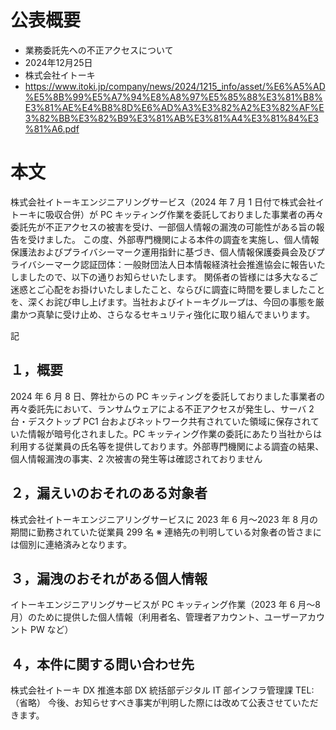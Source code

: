 # 公表概要
- 業務委託先への不正アクセスについて
- 2024年12月25日
- 株式会社イトーキ
- https://www.itoki.jp/company/news/2024/1215_info/asset/%E6%A5%AD%E5%8B%99%E5%A7%94%E8%A8%97%E5%85%88%E3%81%B8%E3%81%AE%E4%B8%8D%E6%AD%A3%E3%82%A2%E3%82%AF%E3%82%BB%E3%82%B9%E3%81%AB%E3%81%A4%E3%81%84%E3%81%A6.pdf

# 本文
株式会社イトーキエンジニアリングサービス（2024 年 7 月 1 日付で株式会社イトーキに吸収合併）が PC キッティング作業を委託しておりました事業者の再々委託先が不正アクセスの被害を受け、一部個人情報の漏洩の可能性がある旨の報告を受けました。
この度、外部専門機関による本件の調査を実施し、個人情報保護法およびプライバシーマーク運用指針に基づき、個人情報保護委員会及びプライバシーマーク認証団体：一般財団法人日本情報経済社会推進協会に報告いたしましたので、以下の通りお知らせいたします。
関係者の皆様には多大なるご迷惑とご心配をお掛けいたしましたこと、ならびに調査に時間を要しましたことを、深くお詫び申し上げます。当社およびイトーキグループは、今回の事態を厳粛かつ真摯に受け止め、さらなるセキュリティ強化に取り組んでまいります。

記

## １，概要
2024 年 6 月 8 日、弊社からの PC キッティングを委託しておりました事業者の再々委託先において、ランサムウェアによる不正アクセスが発生し、サーバ 2 台・デスクトップ PC1 台およびネットワーク共有されていた領域に保存されていた情報が暗号化されました。PC キッティング作業の委託にあたり当社からは利用する従業員の氏名等を提供しております。外部専門機関による調査の結果、個人情報漏洩の事実、2 次被害の発生等は確認されておりません

## ２，漏えいのおそれのある対象者
株式会社イトーキエンジニアリングサービスに 2023 年 6 月～2023 年 8 月の期間に勤務されていた従業員 299 名
※ 連絡先の判明している対象者の皆さまには個別に連絡済みとなります。

## ３，漏洩のおそれがある個人情報
イトーキエンジニアリングサービスが PC キッティング作業（2023 年 6 月～8 月）のために提供した個人情報（利用者名、管理者アカウント、ユーザーアカウント PW など）

## ４，本件に関する問い合わせ先
株式会社イトーキ DX 推進本部 DX 統括部デジタル IT 部インフラ管理課
TEL:（省略）
今後、お知らせすべき事実が判明した際には改めて公表させていただきます。

